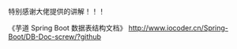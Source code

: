特别感谢大佬提供的讲解！！！

《芋道 Spring Boot 数据表结构文档》
<http://www.iocoder.cn/Spring-Boot/DB-Doc-screw/?github>




